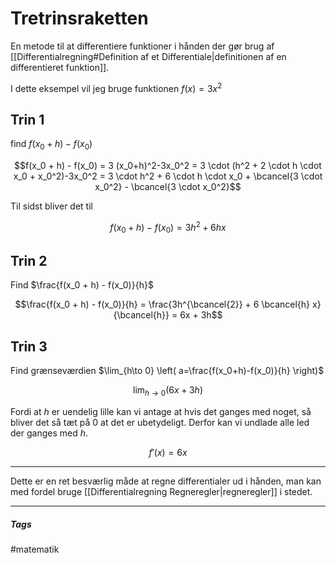 # Tretrinsraketten
En metode til at differentiere funktioner i hånden der gør brug af [[Differentialregning#Definition af et Differentiale|definitionen af en differentieret funktion]].

I dette eksempel vil jeg bruge funktionen $f(x) = 3x^2$

## Trin 1
find $f(x_0 + h) - f(x_0)$

$$f(x_0 + h) - f(x_0) = 3 (x_0+h)^2-3x_0^2 = 3 \cdot (h^2 + 2 \cdot h \cdot x_0 + x_0^2)-3x_0^2 = 3 \cdot h^2 + 6 \cdot h \cdot x_0 + \bcancel{3 \cdot x_0^2} - \bcancel{3 \cdot x_0^2}$$

Til sidst bliver det til

$$f(x_0 + h) - f(x_0) = 3h^2 + 6 h x$$

## Trin 2
Find $\frac{f(x_0 + h) - f(x_0)}{h}$


$$\frac{f(x_0 + h) - f(x_0)}{h} = \frac{3h^{\bcancel{2}} + 6 \bcancel{h} x}{\bcancel{h}} = 6x + 3h$$

## Trin 3
Find grænseværdien $\lim_{h\to 0} \left(  a=\frac{f(x_0+h)-f(x_0)}{h} \right)$

$$\lim_{h\to 0} (6x+3h)$$

Fordi at $h$ er uendelig lille kan vi antage at hvis det ganges med noget, så bliver det så tæt på $0$ at det er ubetydeligt. Derfor kan vi undlade alle led der ganges med $h$.

$$f'(x) = 6x$$


---

Dette er en ret besværlig måde at regne differentialer ud i hånden, man kan med fordel bruge [[Differentialregning Regneregler|regneregler]] i stedet.












---
##### Tags
#matematik